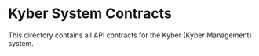 # Kyber System Contracts

This directory contains all API contracts for the Kyber (Kyber Management) system.
